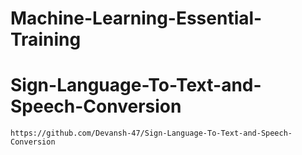 # Machine-Learning-Essential-Training
 

# Sign-Language-To-Text-and-Speech-Conversion
```
https://github.com/Devansh-47/Sign-Language-To-Text-and-Speech-Conversion
```
